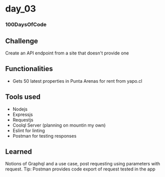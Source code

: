 # day_03
### 100DaysOfCode

## Challenge

Create an API endpoint from a site that doesn't provide one

## Functionalities

* Gets 50 latest properties in Punta Arenas for rent from yapo.cl

## Tools used

* Nodejs
* Expressjs
* Requestjs
* Coolql Server (planning on mountin my own)
* Eslint for linting
* Postman for testing responses

## Learned

Notions of Graphql and a use case, post requesting using parameters with request. Tip: Postman provides code export of request tested in the app
